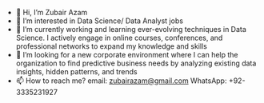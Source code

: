 - 👋 Hi, I’m Zubair Azam
- 👀 I’m interested in Data Science/ Data Analyst jobs
- 🌱 I’m currently working and learning ever-evolving techniques in Data Science. I actively engage in online courses, conferences, and professional networks to expand my knowledge and skills
- 💞️ I’m looking for a new corporate environment where I can help the organization to find predictive business needs by analyzing existing data insights, hidden patterns, and trends
- 📫 How to reach me? email: zubairazam@gmail.com WhatsApp: +92-3335231927

<!---
zubairazam001/zubairazam001 is a ✨ special ✨ repository because its `README.md` (this file) appears on your GitHub profile.
You can click the Preview link to take a look at your changes.
--->
